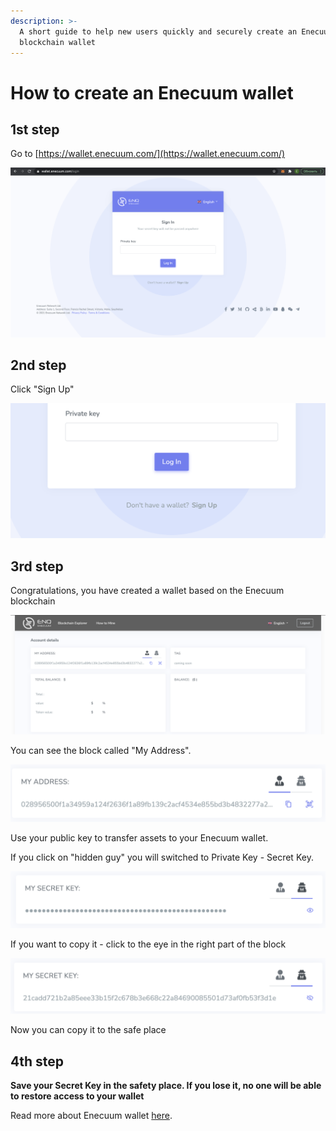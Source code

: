 ```yaml
---
description: >-
  A short guide to help new users quickly and securely create an Enecuum
  blockchain wallet
---
```


# How to create an Enecuum wallet

## 1st step

Go to [https://wallet.enecuum.com/](https://wallet.enecuum.com/)

![wallet.enecuum.com](../.gitbook/assets/image%20%285%29.png)

## 2nd step

Click "Sign Up"

![Click &quot;Sign Up&quot;](../.gitbook/assets/image%20%287%29.png)

## 3rd step

Congratulations, you have created a wallet based on the Enecuum blockchain

![Enecuum wallet](../.gitbook/assets/image%20%281%29.png)

You can see the block called "My Address".

![Public key \(wallet address\)](../.gitbook/assets/image%20%283%29.png)

Use your public key to transfer assets to your Enecuum wallet.

If you click on "hidden guy" you will switched to Private Key - Secret Key.

![Hidden secret key](../.gitbook/assets/image%20%282%29.png)

If you want to copy it - click to the eye in the right part of the block

![Secret key is shown](../.gitbook/assets/image%20%284%29.png)

Now you can copy it to the safe place

## 4th step

**Save your Secret Key in the safety place. If you lose it, no one will be able to restore access to your wallet**

Read more about Enecuum wallet [here](https://guides.enecuum.com/).

